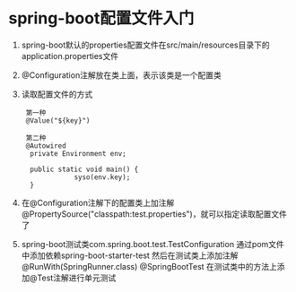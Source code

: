 # spring-boot配置文件入门

1. spring-boot默认的properties配置文件在src/main/resources目录下的application.properties文件

2. @Configuration注解放在类上面，表示该类是一个配置类

3. 读取配置文件的方式

		第一种
		@Value("${key}") 
		
		第二种
		@Autowired  
		 private Environment env;
		    
		 public static void main() {
		    		syso(env.key);
		 }

4. 在@Configuration注解下的配置类上加注解@PropertySource("classpath:test.properties")，就可以指定读取配置文件了

5. spring-boot测试类com.spring.boot.test.TestConfiguration
        通过pom文件中添加依赖spring-boot-starter-test
        然后在测试类上添加注解
   @RunWith(SpringRunner.class)
   @SpringBootTest
       在测试类中的方法上添加@Test注解进行单元测试
   
   
	